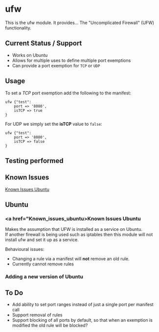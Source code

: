 # ufw #

This is the ufw module. It provides...
The "Uncomplicated Firewall" (UFW) functionality.

## Current Status / Support
* Works on Ubuntu 
* Allows for multiple uses to define multiple port exemptions 
* Can provide a port exemption for `TCP` or `UDP`

## Usage
To set a *TCP* port exemption add the following to the manifest:  

	ufw {"test":
    	port => '8080',
    	isTCP => true
	}
For UDP we simply set the **isTCP** value to `false`:
	
	ufw {"test":
    	port => '8080',
    	isTCP => false
	}
## Testing performed

## Known Issues
[Known Issues Ubuntu](#Known_issues_ubuntu)


## Ubuntu
### <a href="Known_issues_ubuntu>Known Issues Ubuntu</a>
Makes the assumption that UFW is installed as a service on Ubuntu.  
If another firewall is being used such as iptables then this module will not install ufw and set it up as a service.

Behavioural issues:  
* Changing a rule via a manifest will **not** remove an old rule.  
* Currently cannot remove rules

### Adding a new version of Ubuntu  
## To Do
* Add ability to set port ranges instead of just a single port per manifest call
* Support removal of rules
* Support blocking of all ports by default, so that when an exemption is modified the old rule will be blocked?